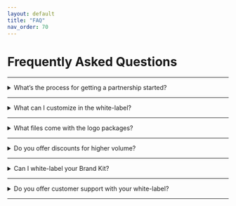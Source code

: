 ```yaml
---
layout: default
title: "FAQ"
nav_order: 70
---
```


# Frequently Asked Questions

---

<details>
    <summary>What’s the process for getting a partnership started?</summary>

    <p>Please review our <a href="https://docs.looka.com/technical.html">Technical Documentation</a> and see if you can test out the white-label logo maker on your website or app. Also, please review our <a href="https://docs.looka.com/pricing.html">Pricing</a> to see which plan makes the most sense for you.</p>

    <p>Once you’re ready to go, reach out to us at <a href="mailto:partnerships@looka.com">partnerships@looka.com</a> so we can chat about your pricing plan. We’ll send over a white-label agreement for you to sign.</p>

    <p>From there, our team will work with you to configure the white-label on your site and we’ll also set-up billing.</p>

    <p>Once that’s all done, we'll help you successfully launch your new logo maker!</p>
</details>

---

<details>
    <summary>What can I customize in the white-label?</summary>

    <p>Our logo maker is flexible and you’ll be able to customize the URL, typefaces, logo, and colors so that it matches perfectly with your site or app.</p>

</details>

---

<details>
    <summary>What files come with the logo packages?</summary>

    <p>Each logo package comes with multiple high-res file types (PNG, EPS, SVG, PDF) as well as multiple color variations (black, white, color, and transparent backgrounds).</p>

</details>

---

<details>
    <summary>Do you offer discounts for higher volume?</summary>

    <p>We do! Please reach out to us at <a href="mailto:partnerships@looka.com">partnerships@looka.com</a> so we can customize a pricing plan best suited to your needs.</p>
</details>

---

<details>
    <summary>Can I white-label your Brand Kit?</summary>

    <p>At this time, we're only white-labelling our logo maker. Feel free to check back later as this may change!</p>
</details>

---

<details>
    <summary>Do you offer customer support with your white-label?</summary>

    <p>We do offer customer support for an additional monthly fee. Please reach out to us at <a href="mailto:partnerships@looka.com">partnerships@looka.com</a> for more info.</p>
</details>

---